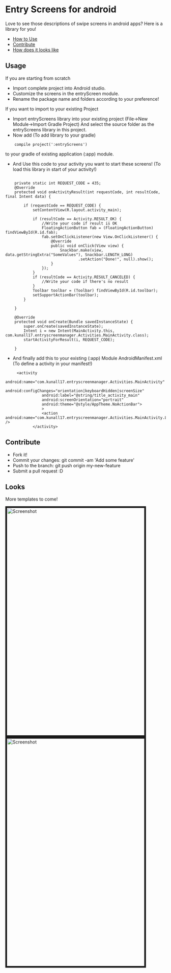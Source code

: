 Entry Screens for android
================
Love to see those descriptions of swipe screens in android apps?
Here is a library for you!

* [How to Use](#usage)
* [Contribute](#contribute)
* [How does it looks like](#looks)


Usage
-------

If you are starting from scratch 

* Import complete project into Android studio.
* Customize the screens in the entryScreen module.
* Rename the package name and folders according to your preference!


If you want to import to your existing Project  

* Import entryScreens library into your existing project (File->New Module->Import Gradle Project) And select the source folder as the entryScreens library in this project.
* Now add (To add library to your gradle)
```
    compile project(':entryScreens')
```
to your gradle of existing application (:app) module.

* And Use this code to your activity you want to start these screens! (To load this library in start of your activity!)

```
   
    private static int REQUEST_CODE = 435;
    @Override
    protected void onActivityResult(int requestCode, int resultCode, final Intent data) {

        if (requestCode == REQUEST_CODE) {
            setContentView(R.layout.activity_main);

            if (resultCode == Activity.RESULT_OK) {
                //Write your code if result is OK
                FloatingActionButton fab = (FloatingActionButton) findViewById(R.id.fab);
                fab.setOnClickListener(new View.OnClickListener() {
                    @Override
                    public void onClick(View view) {
                        Snackbar.make(view, data.getStringExtra("SomeValues"), Snackbar.LENGTH_LONG)
                                .setAction("Done!", null).show();
                    }
                });
            }
            if (resultCode == Activity.RESULT_CANCELED) {
                //Write your code if there's no result
            }
            Toolbar toolbar = (Toolbar) findViewById(R.id.toolbar);
            setSupportActionBar(toolbar);
        }

    }

    @Override
    protected void onCreate(Bundle savedInstanceState) {
        super.onCreate(savedInstanceState);
        Intent i = new Intent(MainActivity.this, com.kunall17.entryscreenmanager.Activities.MainActivity.class);
        startActivityForResult(i, REQUEST_CODE);

    }
```

* And finally add this to your existing (:app) Module AndroidManifest.xml (To define a activity in your manifest!)

```
     <activity
                android:name="com.kunall17.entryscreenmanager.Activities.MainActivity"
                android:configChanges="orientation|keyboardHidden|screenSize"
                android:label="@string/title_activity_main"
                android:screenOrientation="portrait"
                android:theme="@style/AppTheme.NoActionBar">
                >
                <action android:name="com.kunall17.entryscreenmanager.Activities.MainActivity.LAUNCH" />
            </activity>
```
           
Contribute
-------
* Fork it!
* Commit your changes: git commit -am 'Add some feature'
* Push to the branch: git push origin my-new-feature
* Submit a pull request :D

Looks
-------
More templates to come!

<img alt="Screenshot" src="https://raw.githubusercontent.com/kunall17/EntryScreenManager/screenshots/entryscreen.gif" width="432" height="712" border="5" /> 
<img alt="Screenshot" src="https://raw.githubusercontent.com/kunall17/EntryScreenManager/screenshots/login.png" width="432" height="712" border="5" /> 
